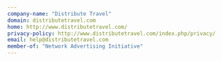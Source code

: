 ```yaml
---
company-name: "Distribute Travel"
domain: distributetravel.com
home: http://www.distributetravel.com/
privacy-policy: http://www.distributetravel.com/index.php/privacy/
email: help@distributetravel.com
member-of: "Network Advertising Initiative"
---
```





